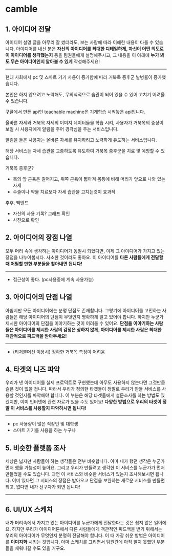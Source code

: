 # camble

## 1. 아이디어 전달

아이디어 설명 글을 아무리 잘 썼더라도, 보는 사람에 따라 이해한 내용이 다를 수 있습니다. 아이디어를 내신 분은 **자신의 아이디어를 최대한 디테일하게, 자신이 어떤 의도로 이 아이디어를 생각했는지** 등을 팀원들에게 설명해주시고, 그 내용을 이 아래에 **누가 봐도 무슨 아이디어인지 알아볼 수 있게** 작성해주세요!

---

 현대 사회에서 pc 및 스마트 기기 사용이 증가함에 따라 거북목 증후군 발병률이 증가했습니다. 

본인은 하지 않으려고 노력해도, 무의식적으로 습관이 되어 있을 수 있어 고치기 어려울 수 있습니다.

구글에서 만든 api인 teachable machine은 기계학습 시켜놓은 api입니다.

올바른 자세와 거북목 자세의 이미지 데이터들을 학습 시켜, 사용자가 거북목의 증상이 보일 시 사용자에게 알림을 주어 경각심을 주는 서비스입니다.

알림을 들은 사용자는 올바른 자세를 유지하려고 노력하게 유도하는 서비스입니다.

해당 서비스는 자세 습관을 교종하도록 유도하여 거북목 증후군을 치료 및 예방할 수 있습니다.

거북목 증후군?

- 목의 앞 근육은 길어지고, 위쪽 근육이 짧아져 몸통에 비해 머리가 앞으로 나와 있는 자세
- 수술이나 약물 치료보다 자세 습관을 고치는것이 효과적

추후, 백엔드 

- 자신의 사용 기록? 그래프 확인
- 사진으로 확인

## 2. 아이디어의 장점 나열

모두 머리 속에 생각하는 아이디어가 동일시 되었다면, 이제 그 아이디어가 가지고 있는 장점을 나누어봅시다. 사소한 것이라도 좋아요. 이 아이디어를 **다른 사람들에게 전달할 때 어필할 만한 부분들을 찾아내면 됩니다!**

---

- 접근성이 좋다. (pc사용중에 계속 사용가능)

## 3. 아이디어의 단점 나열

아쉽지만 모든 아이디어에는 분명 단점도 존재합니다. 그렇기에 아이디어를 고민하는 사람들은 해당 아이디어의 단점이 무엇인지 명확하게 알고 있어야 합니다. 하지만 누군가 제시한 아이디어의 단점을 이야기하는 것이 어려울 수 있어요. **단점을 이야기하는 사람들은 아이디어를 제시한 사람의 감정은 상하지 않게, 아이디어를 제시한 사람은 최대한 객관적으로 피드백을 받아주세요!**

---

- (티처블머신 이용시) 정확한 거북목 측정이 어려움

## 4. 타겟의 니즈 파악

우리가 낸 아이디어를 실제 프로덕트로 구현했는데 아무도 사용하지 않는다면 그것만큼 슬픈 것이 없을 겁니다. 따라서 우리가 정의한 타겟들이 정말로 우리가 만들 서비스를 사용할 것인지를 파악해야 합니다. 이 부분은 해당 타겟들에게 설문조사를 하는 방법도 있겠지만, 이미 인터넷에 관련 자료가 있을 수도 있어요! **다양한 방법으로 우리의 타겟이 정말 이 서비스를 사용할지 파악하시면 됩니다!**

---

- pc 사용량이 많은 직장인 및 대학생
- 스마트 기기를 사용을 하는 누구나

## 5. 비슷한 플랫폼 조사

세상은 넓지만 사람들이 하는 생각들은 전부 비슷합니다. 아마 내가 했던 생각은 누군가 먼저 했을 가능성이 높아요. 그리고 우리가 만들려고 생각한 이 서비스를 누군가가 먼저 만들었을 수도 있습니다. 과연 이 서비스와 비슷한 서비스가 있는지 조사해보시면 됩니다. 이미 있다면 그 서비스의 장점은 받아오고 단점을 보완하는 새로운 서비스를 만들면 되고, 없다면 내가 선구자가 되면 됩니다!

---

## 6. UI/UX 스케치

내가 머리속에서 가지고 있는 아이디어를 누군가에게 전달한다는 것은 쉽지 않은 일이에요. 하지만 우리가 아이디어톤에서 다른 사람들에게 객관적인 피드백을 받기 위해서는 우리의 아이디어가 무엇인지 분명히 전달해야 합니다. 이 때 가장 쉬운 방법은 아이디어를 **이미지화** 시키는 것입니다. 아마 스케치를 그리면서 팀원간에 아직 알지 못했던 부분들을 채워나갈 수도 있을 거구요.
